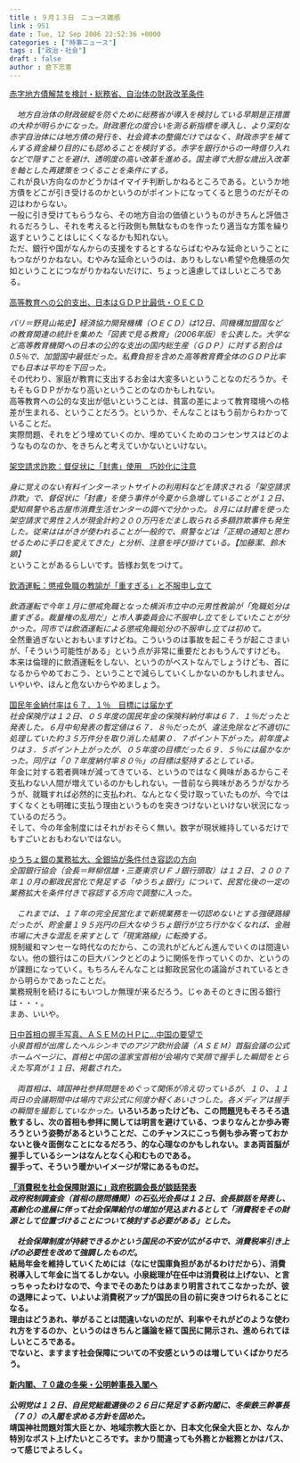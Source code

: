 ```yaml
---
title : ９月１３日　ニュース雑感
link : 951
date : Tue, 12 Sep 2006 22:52:36 +0000
categories : ["時事ニュース"]
tags : ["政治・社会"]
draft : false
author : 倉下忠憲
---
```


<A HREF="http://www.nikkei.co.jp/news/main/20060913AT3S1201W12092006.html" TARGET="_blank">赤字地方債解禁を検討・総務省、自治体の財政改革条件 </A><BR><BR><I>　地方自治体の財政破綻を防ぐために総務省が導入を検討している早期是正措置の大枠が明らかになった。財政悪化の度合いを測る新指標を導入し、より深刻な赤字自治体には地方債の発行を、社会資本の整備だけではなく、財政赤字を補てんする資金繰り目的にも認めることを検討する。赤字を銀行からの一時借り入れなどで隠すことを避け、透明度の高い改革を進める。国主導で大胆な歳出入改革を軸とした再建策をつくることを条件にする。</I> <BR>これが良い方向なのかどうかはイマイチ判断しかねるところである。というか地方債をどこが引き受けるのかというのがポイントになってくると思うのだがその辺はわからない。<BR>一般に引き受けてもらうなら、その地方自治の価値というものがきちんと評価されるだろうし、それを考えると行政側も無駄なものを作ったり適当な方策を繰り返すということはしにくくなるかも知れない。<BR>ただ、銀行や国がなんからの支援をするとするならばむやみな延命ということにもつながりかねない。むやみな延命というのは、ありもしない希望や危機感の欠如ということにつながりかねないだけに、ちょっと遠慮してほしいところである。<BR><BR><A HREF="http://www.nikkei.co.jp/news/shakai/20060913AT1G1202512092006.html" TARGET="_blank">高等教育への公的支出、日本はＧＤＰ比最低・ＯＥＣＤ</A><BR><BR><I>パリ＝野見山祐史】経済協力開発機構（ＯＥＣＤ）は12日、同機構加盟国などの教育関連の統計を集めた「図表で見る教育」（2006年版）を公表した。大学など高等教育機関への日本の公的な支出の国内総生産（ＧＤＰ）に対する割合は0.5％で、加盟国中最低だった。私費負担を含めた高等教育費全体のＧＤＰ比率でも日本は平均を下回った。</I><BR>その代わり、家庭が教育に支出するお金は大変多いということなのだろうか。そもそもＧＤＰがかなり高いということのなのかもしれない。<BR>高等教育への公的な支出が低いということは、貧富の差によって教育環境への格差が生まれる、ということだろう。というか、そんなことはもう前からわかっていることだ。<BR>実際問題、それをどう埋めていくのか、埋めていくためのコンセンサスはどのようなものなのか、をきちんと考えていかないといけない。<BR><BR><A HREF="http://www.mainichi-msn.co.jp/shakai/jiken/news/20060913k0000m040165000c.html" TARGET="_blank">架空請求詐欺：督促状に「封書」使用　巧妙化に注意</A><BR><BR><I>身に覚えのない有料インターネットサイトの利用料などを請求される「架空請求詐欺」で、督促状に「封書」を使う事件が今夏から急増していることが１２日、愛知県警や名古屋市消費生活センターの調べで分かった。８月には封書を使った架空請求で男性２人が現金計約２００万円をだまし取られる多額詐欺事件も発生した。従来ははがきが使われることが一般的で、県警などは「正規の通知と思わせるために手口を変えてきた」と分析、注意を呼び掛けている。【加藤潔、鈴木顕】</I><BR>ということがあるらしいです。皆様お気をつけて。<BR><BR><A HREF="http://www.mainichi-msn.co.jp/shakai/jiken/news/20060913k0000m040161000c.html" TARGET="_blank">飲酒運転：懲戒免職の教諭が「重すぎる」と不服申し立て</A><BR><BR><I>飲酒運転で今年１月に懲戒免職となった横浜市立中の元男性教諭が「免職処分は重すぎる。裁量権の乱用だ」と市人事委員会に不服申し立てをしていたことが分かった。同市では飲酒運転による懲戒免職処分の不服申し立ては初めて。</I><BR>全然重過ぎないとおもいますけどね。こういうのは事故を起こそうが起こさまいが、「そういう可能性がある」という点が非常に重要だとおもうんですけども。本来は倫理的に飲酒運転をしない、というのがベストなんでしょうけども、首になるからやめておこう、ということで減らしていくしかないのかもしれません。いやいや、ほんと危ないからやめましょう。<BR><BR><A HREF="http://www.asahi.com/life/update/0912/005.html" TARGET="_blank">国民年金納付率は６７．１％　目標には届かず</A><BR><I>社会保険庁は１２日、０５年度の国民年金の保険料納付率は６７．１％だったと発表した。６月中旬発表の暫定値は６７．８％だったが、違法免除など不適切に処理していた約３５万件分を取り消した結果０．７ポイント下がった。前年度よりは３．５ポイント上がったが、０５年度の目標だった６９．５％には届かなかった。同庁は「０７年度納付率８０％」の目標は堅持するとしている。</I> <BR>年金に対する若者興味が減ってきている、というのではなく興味があるからこそ支払わない人間が増えているのかもしれない。一昔前なら興味があろうがなかろうが、就職すれば必然的に支払われ、なんとなく受け取っていたものが、今ではすくなくとも明確に支払う理由というものを突きつけないといけない状況になっているのだろう。<BR>そして、今の年金制度にはそれがおそらく無い。数字が現状維持しているだけでもすごいとおもわないではない。<BR><BR><A HREF="http://www.yomiuri.co.jp/atmoney/news/20060913i101.htm?from=main1" TARGET="_blank">ゆうちょ銀の業務拡大、全銀協が条件付き容認の方向</A><BR><I>全国銀行協会（会長＝畔柳信雄・三菱東京ＵＦＪ銀行頭取）は１２日、２００７年１０月の郵政民営化で発足する「ゆうちょ銀行」について、民営化後の一定の業務拡大を条件付きで容認する方向で調整に入った。<BR><BR>　これまでは、１７年の完全民営化まで新規業務を一切認めないとする強硬路線だったが、貯金量１９５兆円の巨大なゆうちょ銀行が立ち行かなくなれば、金融市場に大きな混乱を来すとして「現実路線」に転換する。</I><BR>規制緩和マンセーな時代なのだから、この流れがどんどん進んでいくのは間違いない。他の銀行はこの巨大バンクとどのように関係を作っていくのか、というのが課題になっていく。もちろんそんなことは郵政民営化の議論がされているときから明らかであったことだ。<BR>業務規制を続けるにもいつしか無理が来るだろう。じゃあそのときに困る銀行は・・・。<BR>まあ、いいや。<BR><BR><A HREF="http://www.yomiuri.co.jp/politics/news/20060913i501.htm?from=main5" TARGET="_blank">日中首相の握手写真、ＡＳＥＭのＨＰに…中国の要望で</A><BR><I>小泉首相が出席したヘルシンキでのアジア欧州会議（ＡＳＥＭ）首脳会議の公式ホームページに、首相と中国の温家宝首相が会場内で笑顔で握手した瞬間をとらえた写真が１１日、掲載された。<BR><BR>　両首相は、靖国神社参拝問題をめぐって関係が冷え切っているが、１０、１１両日の会議期間中は場内で非公式に何度か軽くあいさつした。各メディアは握手の瞬間を撮影していなかった。</I><B
R>いろいろあったけども、この問題児もそろそろ退散するし、次の首相も参拝に関しては明言を避けている、つまりなんとか歩み寄ろうという姿勢があるということだ、このチャンスにこっち側も歩み寄っておかないと後々面倒なことになるだろう、的な心理なのかもしれない。まあ両首脳が握手しているシーンはなんとなく心和むものである。<BR>握手って、そういう暖かいイメージが常にあるものだ。<BR><BR><A HREF="http://www.yomiuri.co.jp/atmoney/news/20060912i316.htm" TARGET="_blank">「消費税を社会保障財源に」政府税調会長が談話発表</A><BR><I>政府税制調査会（首相の諮問機関）の石弘光会長は１２日、会長談話を発表し、高齢化の進展に伴って社会保障給付の増加が見込まれるとして「消費税をその財源として位置づけることについて検討する必要がある」とした。<BR><BR>　社会保障制度が持続できるかという国民の不安が広がる中で、消費税率引き上げの必要性を改めて強調したものだ</I>。<BR>結局年金を維持していくためには（なにせ国庫負担があがるわけだから）、消費税導入して年金に当てるしかない。小泉総理が在任中は消費税は上げない、と言っちゃったわけなので、今までそのあたりはあまり明言されてこなかったが、彼の退陣によって、いよいよ消費税アップが国民の目の前に突きつけられることになる。<BR>理由はどうあれ、挙がることは間違いないのだが、利率やそれがどのような使われ方をするのか、というのはきちんと議論を経て国民に開示され、進められてほしいところである。<BR>でないと、ますます社会保障についての不安感というのは増していくばかりだろう。<BR><BR><A HREF="http://www.yomiuri.co.jp/politics/news/20060912ia22.htm" TARGET="_blank">新内閣、７０歳の冬柴・公明幹事長入閣へ</A><BR><BR><I>公明党は１２日、自民党総裁選後の２６日に発足する新内閣に、冬柴鉄三幹事長（７０）の入閣を求める方針を固めた。</I><BR>靖国神社問題対策大臣とか、地域宗教大臣とか、日本文化保全大臣とか、なんか特別なポスト上げたいところです。まかり間違っても外務とか総務とかはパス、って感じでよろしく。<BR><BR><BR><BR><BR><BR><BR><BR><br><br>
